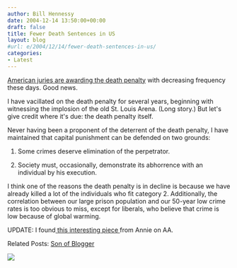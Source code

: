 ```yaml
---
author: Bill Hennessy
date: 2004-12-14 13:50:00+00:00
draft: false
title: Fewer Death Sentences in US
layout: blog
#url: e/2004/12/14/fewer-death-sentences-in-us/
categories:
- Latest
---
```


[American juries are awarding the death penalty](https://apnews.myway.com/article/20041214/D86V3OD01.html) with decreasing frequency these days. Good news.




I have vacillated on the death penalty for several years, beginning with witnessing the implosion of the old St. Louis Arena. (Long story.) But let's give credit where it's due: the death penalty itself.




Never having been a proponent of the deterrent of the death penalty, I have maintained that capital punishment can be defended on two grounds:




1. Some crimes deserve elimination of the perpetrator.




2. Society must, occasionally, demonstrate its abhorrence with an individual by his execution.




I think one of the reasons the death penalty is in decline is because we have already killed a lot of the individuals who fit category 2. Additionally, the correlation between our large prison population and our 50-year low crime rates is too obvious to miss, except for liberals, who believe that crime is low because of global warming. 




UPDATE: I found[ this interesting piece ](https://afterabortion.blogspot.com/2004/12/pro-life-but-nothing-scott-peterson.html)from Annie on AA.




Related Posts: [Son of Blogger](https://blog.billhennessy.com/blogs/hennessys_view/archive/2004/06/12/750.aspx)

![](https://blog.billhennessy.com/aggbug.aspx?PostID=878)

